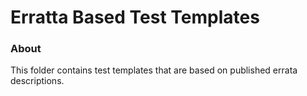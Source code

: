 Erratta Based Test Templates
============================

### About

This folder contains test templates that are based on published errata
descriptions.
